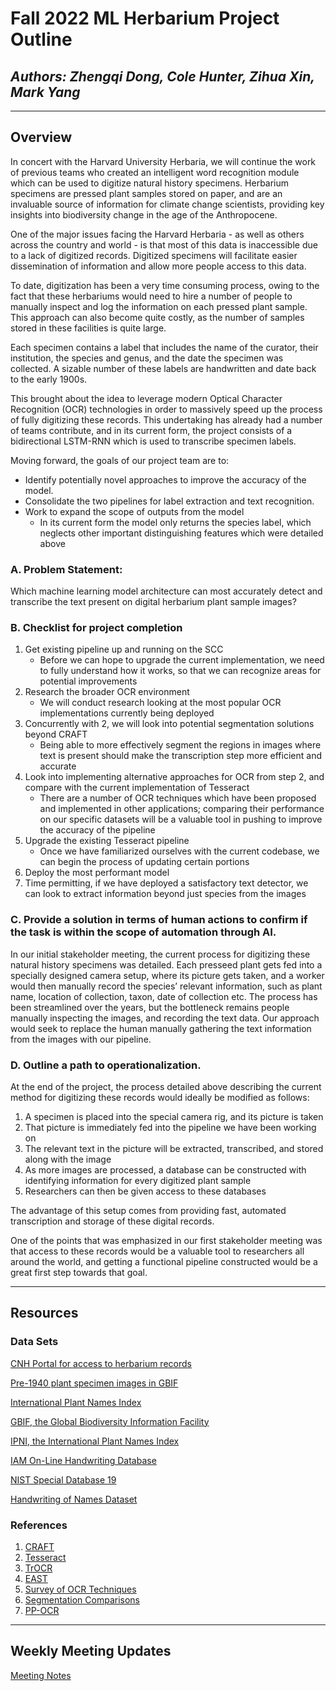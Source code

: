 # Fall 2022 ML Herbarium Project Outline 

## _Authors: Zhengqi Dong, Cole Hunter, Zihua Xin, Mark Yang_
** **
## Overview

In concert with the Harvard University Herbaria, we will continue the work of previous teams who created an intelligent word recognition module which can be used to digitize natural history specimens. Herbarium specimens are pressed plant samples stored on paper, and are an invaluable source of information for climate change scientists, providing key insights into biodiversity change in the age of the Anthropocene. 

One of the major issues facing the Harvard Herbaria - as well as others across the country and world - is that most of this data is inaccessible due to a lack of digitized records. Digitized specimens will facilitate easier dissemination of information and allow more people access to this data.

To date, digitization has been a very time consuming process, owing to the fact that these herbariums would need to hire a number of people to manually inspect and log the information on each pressed plant sample. This approach can also become quite costly, as the number of samples stored in these facilities is quite large. 

Each specimen contains a label that includes the name of the curator, their institution, the species and genus, and the date the specimen was collected. A sizable number of these labels are handwritten and date back to the early 1900s. 

This brought about the idea to leverage modern Optical Character Recognition (OCR) technologies in order to massively speed up the process of fully digitizing these records. This undertaking has already had a number of teams contribute, and in its current form, the project consists of a bidirectional LSTM-RNN which is used to transcribe specimen labels. 

Moving forward, the goals of our project team are to:
* Identify potentially novel approaches to improve the accuracy of the model.
* Consolidate the two pipelines for label extraction and text recognition.
* Work to expand the scope of outputs from the model 
    * In its current form the model only returns the species label, which neglects other important distinguishing features which were detailed above
### A. Problem Statement: 

Which machine learning model architecture can most accurately detect and transcribe the text present on digital herbarium plant sample images? 
### B. Checklist for project completion

1. Get existing pipeline up and running on the SCC
    * Before we can hope to upgrade the current implementation, we need to fully understand how it works, so that we can recognize areas for potential improvements
2. Research the broader OCR environment
    * We will conduct research looking at the most popular OCR implementations currently being deployed 
3. Concurrently with 2, we will look into potential segmentation solutions beyond CRAFT
    * Being able to more effectively segment the regions in images where text is present should make the transcription step more efficient and accurate
4. Look into implementing alternative approaches for OCR from step 2, and compare with the current implementation of Tesseract
    * There are a number of OCR techniques which have been proposed and implemented in other applications; comparing their performance on our specific datasets will be a valuable tool in pushing to improve the accuracy of the pipeline
5. Upgrade the existing Tesseract pipeline 
    * Once we have familiarized ourselves with the current codebase, we can begin the process of updating certain portions 
6. Deploy the most performant model
7. Time permitting, if we have deployed a satisfactory text detector, we can look to extract information beyond just species from the images

### C. Provide a solution in terms of human actions to confirm if the task is within the scope of automation through AI. 

In our initial stakeholder meeting, the current process for digitizing these natural history specimens was detailed. Each presseed plant gets fed into a specially designed camera setup, where its picture gets taken, and a worker would then manually record the species’ relevant information, such as plant name, location of collection, taxon, date of collection etc. The process has been streamlined over the years, but the bottleneck remains people manually inspecting the images, and recording the text data. Our approach would seek to replace the human manually gathering the text information from the images with our pipeline. 

### D. Outline a path to operationalization.

At the end of the project, the process detailed above describing the current method for digitizing these records would ideally be modified as follows:
1. A specimen is placed into the special camera rig, and its picture is taken
2. That picture is immediately fed into the pipeline we have been working on
3. The relevant text in the picture will be extracted, transcribed, and stored along with the image
4. As more images are processed, a database can be constructed with identifying information for every digitized plant sample
5. Researchers can then be given access to these databases

The advantage of this setup comes from providing fast, automated transcription and storage of these digital records. 

One of the points that was emphasized in our first stakeholder meeting was that access to these records would be a valuable tool to researchers all around the world, and getting a functional pipeline constructed would be a great first step towards that goal. 

** **
## Resources

### Data Sets
[CNH Portal for access to herbarium records](https://portal.neherbaria.org/portal/) 

[Pre-1940 plant specimen images in GBIF](https://www.gbif.org/occurrence/gallery?basis_of_record=PRESERVED_SPECIMEN&media_ty[…]axon_key=6&year=1000,1941&advanced=1&occurrence_status=present)

[International Plant Names Index](https://www.gbif.org/dataset/046bbc50-cae2-47ff-aa43-729fbf53f7c5#dataDescription)

[GBIF, the Global Biodiversity Information Facility](https://hosted-datasets.gbif.org/datasets/backbone/current/)

[IPNI, the International Plant Names Index](https://storage.cloud.google.com/ipni-data/)

[IAM On-Line Handwriting Database](https://fki.tic.heia-fr.ch/databases/iam-on-line-handwriting-database)

[NIST Special Database 19](https://www.nist.gov/srd/nist-special-database-19)

[Handwriting of Names Dataset](https://www.kaggle.com/datasets/landlord/handwriting-recognition)
### References



1. [CRAFT](https://github.com/clovaai/CRAFT-pytorch)
2. [Tesseract](https://github.com/tesseract-ocr/tesseract)
3. [TrOCR](https://arxiv.org/abs/2109.10282)
4. [EAST](https://arxiv.org/abs/1704.03155)
5. [Survey of OCR Techniques](https://ieeexplore.ieee.org/stamp/stamp.jsp?tp=&arnumber=9837974)
6. [Segmentation Comparisons](https://openaccess.thecvf.com/content_ICCVW_2019/papers/RLQ/Nguyen_State-of-the-Art_in_Action_Unconstrained_Text_Detection_ICCVW_2019_paper.pdf)
7. [PP-OCR](https://arxiv.org/pdf/2009.09941.pdf)

** **
## Weekly Meeting Updates

[Meeting Notes](https://docs.google.com/document/d/1XtBjMV5cdqOrsAPZufLfqE8shQPHs2okjE9wKT970Uo/edit?usp=sharing)


